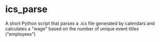 # ics_parse

A short Python script that parses a .ics file generated by calendars and calculates a "wage" based on the number of unique event titles ("employees")
